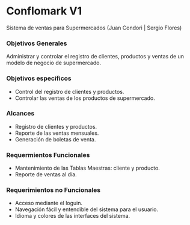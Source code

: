 # Conflomark V1
Sistema de ventas para Supermercados (Juan Condori | Sergio Flores)

### Objetivos Generales
Administrar y controlar el registro de clientes, productos y ventas de un modelo de negocio de supermercado.

### Objetivos específicos
* Control del registro de clientes y productos.
* Controlar las ventas de los productos de supermercado.

### Alcances
* Registro de clientes y productos.
* Reporte de las ventas mensuales.
* Generación de boletas de venta.

### Requermientos Funcionales
* Mantenimiento de las Tablas Maestras: cliente y producto.
* Reporte de ventas al día.

### Requerimientos no Funcionales
* Acceso mediante el loguin.
* Navegación fácil y entendible del sistema para el usuario.
* Idioma y colores de las interfaces del sistema.
